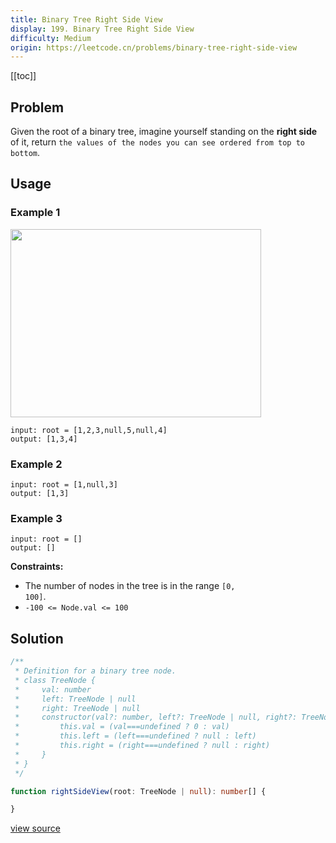 ```yaml
---
title: Binary Tree Right Side View
display: 199. Binary Tree Right Side View
difficulty: Medium
origin: https://leetcode.cn/problems/binary-tree-right-side-view
---
```


[[toc]]

## Problem

Given the root of a binary tree, imagine yourself standing on the **right side** of it, return `the values of the nodes you can see ordered from top to bottom`.

## Usage

### Example 1

<img alt="" src="https://assets.leetcode.com/uploads/2021/02/14/tree.jpg" style="width: 401px; height: 301px;" />

```
input: root = [1,2,3,null,5,null,4]
output: [1,3,4]
```

### Example 2

```
input: root = [1,null,3]
output: [1,3]
```

### Example 3

```
input: root = []
output: []
```


**Constraints:**

- The number of nodes in the tree is in the range <code>[0, 100]</code>.
- <code>-100 &lt;= Node.val &lt;= 100</code>


## Solution

```ts
/**
 * Definition for a binary tree node.
 * class TreeNode {
 *     val: number
 *     left: TreeNode | null
 *     right: TreeNode | null
 *     constructor(val?: number, left?: TreeNode | null, right?: TreeNode | null) {
 *         this.val = (val===undefined ? 0 : val)
 *         this.left = (left===undefined ? null : left)
 *         this.right = (right===undefined ? null : right)
 *     }
 * }
 */

function rightSideView(root: TreeNode | null): number[] {

}
```

[view source](https://leetcode.cn/problems/binary-tree-right-side-view)
